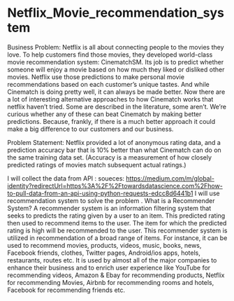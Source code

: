 # Netflix_Movie_recommendation_system
Business Problem:
Netflix is all about connecting people to the movies they love. To help customers find those movies, they developed world-class movie
recommendation system: CinematchSM. Its job is to predict whether someone will enjoy a movie based on how much they liked or disliked
other movies. Netflix use those predictions to make personal movie recommendations based on each customer’s unique tastes. And
while Cinematch is doing pretty well, it can always be made better. Now there are a lot of interesting alternative approaches to how Cinematch
works that netflix haven’t tried. Some are described in the literature, some aren’t. We’re curious whether any of these can beat Cinematch by
making better predictions. Because, frankly, if there is a much better approach it could make a big difference to our customers and our business. 

Problem Statement:
Netflix provided a lot of anonymous rating data, and a prediction accuracy bar that is 10% better than what Cinematch can do on the same
training data set. (Accuracy is a measurement of how closely predicted ratings of movies match subsequent actual ratings.)

I will collect the data from API :
soueces: https://medium.com/m/global-identity?redirectUrl=https%3A%2F%2Ftowardsdatascience.com%2Fhow-to-pull-data-from-an-api-using-python-requests-edcc8d6441b1
I will use recommendation system to solve the problem .
What is a Recommender System?
A recommender system is an information filtering system that seeks to predicts the rating given by a user to an item. This predicted rating then used to
recommend items to the user. The item for which the predicted rating is high will be recommended to the user. This recommender system is utilized in
recommendation of a broad range of items. For instance, it can be used to recommend movies, products, videos, music, books, news, Facebook friends,
clothes, Twitter pages, Android/ios apps, hotels, restaurants, routes etc. It is used by almost all of the major companies to enhance their business and to
enrich user experience like YouTube for recommending videos, Amazon & Ebay for recommending products, Netflix for recommending Movies, Airbnb for
recommending rooms and hotels, Facebook for recommending friends etc.
